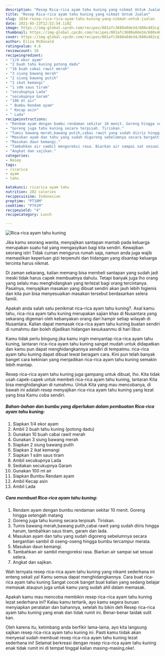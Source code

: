 ```yaml
---
description: "Resep Rica-rica ayam tahu kuning yang nikmat Untuk Jualan"
title: "Resep Rica-rica ayam tahu kuning yang nikmat Untuk Jualan"
slug: 1034-resep-rica-rica-ayam-tahu-kuning-yang-nikmat-untuk-jualan
date: 2021-05-23T12:52:54.118Z
image: https://img-global.cpcdn.com/recipes/081afc3680a0de34/680x482cq70/rica-rica-ayam-tahu-kuning-foto-resep-utama.jpg
thumbnail: https://img-global.cpcdn.com/recipes/081afc3680a0de34/680x482cq70/rica-rica-ayam-tahu-kuning-foto-resep-utama.jpg
cover: https://img-global.cpcdn.com/recipes/081afc3680a0de34/680x482cq70/rica-rica-ayam-tahu-kuning-foto-resep-utama.jpg
author: Eliza McDonald
ratingvalue: 4.6
reviewcount: 10
recipeingredient:
- "1/4 ekor ayam"
- "2 buah tahu kuning potong dadu"
- "10 buah cabai rawit merah"
- "3 siung bawang merah"
- "2 siung bawang putih"
- "2 ikat kemangi"
- "1 sdm saus tiram"
- "secukupnya Lada"
- "secukupnya Garam"
- "100 ml air"
- " Bumbu Rendam ayam"
- " Kecap asin"
- " Lada"
recipeinstructions:
- "Rendam ayam dengan bumbu rendaman sekitar 10 menit. Goreng hingga setengah matang"
- "Goreng juga tahu kuning secara terpisah. Tiriskan."
- "Tumis bawang merah,bawang putih,cabai rawit yang sudah diiris hingga harum, tambahkan saus tiram, garam dan lada."
- "Masukan ayam dan tahu yang sudah digoreng sebelumnya secara bergantian sambil di oseng-oseng hingga bumbu tercampur merata."
- "Masukan daun kemangi."
- "Tambahkan air sambil mengoreksi rasa. Biarkan air sampai sat sesuai selera."
- "Angkat dan sajikan."
categories:
- Resep
tags:
- ricarica
- ayam
- tahu

katakunci: ricarica ayam tahu 
nutrition: 282 calories
recipecuisine: Indonesian
preptime: "PT10M"
cooktime: "PT41M"
recipeyield: "4"
recipecategory: Lunch

---
```



![Rica-rica ayam tahu kuning](https://img-global.cpcdn.com/recipes/081afc3680a0de34/680x482cq70/rica-rica-ayam-tahu-kuning-foto-resep-utama.jpg)

Jika kamu seorang wanita, menyajikan santapan mantab pada keluarga merupakan suatu hal yang mengasyikan bagi kita sendiri. Kewajiban seorang istri Tidak cuman mengurus rumah saja, namun anda juga wajib memastikan keperluan gizi terpenuhi dan hidangan yang disantap keluarga tercinta harus nikmat.

Di zaman  sekarang, kalian memang bisa membeli santapan yang sudah jadi meski tidak harus capek membuatnya dahulu. Tetapi banyak juga lho orang yang selalu mau menghidangkan yang terlezat bagi orang tercintanya. Pasalnya, menyajikan masakan yang dibuat sendiri akan jauh lebih higienis dan kita pun bisa menyesuaikan masakan tersebut berdasarkan selera famili. 



Apakah anda salah satu penikmat rica-rica ayam tahu kuning?. Asal kamu tahu, rica-rica ayam tahu kuning merupakan sajian khas di Nusantara yang sekarang digemari oleh kebanyakan orang dari hampir setiap wilayah di Nusantara. Kalian dapat memasak rica-rica ayam tahu kuning buatan sendiri di rumahmu dan boleh dijadikan hidangan kesukaanmu di hari libur.

Kamu tidak perlu bingung jika kamu ingin menyantap rica-rica ayam tahu kuning, lantaran rica-rica ayam tahu kuning sangat mudah untuk didapatkan dan kamu pun dapat menghidangkannya sendiri di tempatmu. rica-rica ayam tahu kuning dapat dibuat lewat beragam cara. Kini pun telah banyak banget cara kekinian yang menjadikan rica-rica ayam tahu kuning semakin lebih mantap.

Resep rica-rica ayam tahu kuning juga gampang untuk dibuat, lho. Kita tidak usah capek-capek untuk membeli rica-rica ayam tahu kuning, lantaran Kita bisa menghidangkan di rumahmu. Untuk Kita yang mau mencobanya, di bawah ini adalah resep menyajikan rica-rica ayam tahu kuning yang lezat yang bisa Kamu coba sendiri.

<!--inarticleads1-->

##### Bahan-bahan dan bumbu yang diperlukan dalam pembuatan Rica-rica ayam tahu kuning:

1. Siapkan 1/4 ekor ayam
1. Ambil 2 buah tahu kuning (potong dadu)
1. Gunakan 10 buah cabai rawit merah
1. Gunakan 3 siung bawang merah
1. Siapkan 2 siung bawang putih
1. Siapkan 2 ikat kemangi
1. Siapkan 1 sdm saus tiram
1. Ambil secukupnya Lada
1. Sediakan secukupnya Garam
1. Gunakan 100 ml air
1. Siapkan  Bumbu Rendam ayam
1. Ambil  Kecap asin
1. Ambil  Lada




<!--inarticleads2-->

##### Cara membuat Rica-rica ayam tahu kuning:

1. Rendam ayam dengan bumbu rendaman sekitar 10 menit. Goreng hingga setengah matang
1. Goreng juga tahu kuning secara terpisah. Tiriskan.
1. Tumis bawang merah,bawang putih,cabai rawit yang sudah diiris hingga harum, tambahkan saus tiram, garam dan lada.
1. Masukan ayam dan tahu yang sudah digoreng sebelumnya secara bergantian sambil di oseng-oseng hingga bumbu tercampur merata.
1. Masukan daun kemangi.
1. Tambahkan air sambil mengoreksi rasa. Biarkan air sampai sat sesuai selera.
1. Angkat dan sajikan.




Wah ternyata resep rica-rica ayam tahu kuning yang nikamt sederhana ini enteng sekali ya! Kamu semua dapat menghidangkannya. Cara buat rica-rica ayam tahu kuning Sangat cocok banget buat kalian yang sedang belajar memasak ataupun juga untuk kamu yang sudah ahli dalam memasak.

Apakah kamu mau mencoba membikin resep rica-rica ayam tahu kuning lezat sederhana ini? Kalau kamu tertarik, ayo kamu segera buruan menyiapkan peralatan dan bahannya, setelah itu bikin deh Resep rica-rica ayam tahu kuning yang enak dan tidak rumit ini. Benar-benar taidak sulit kan. 

Oleh karena itu, ketimbang anda berfikir lama-lama, ayo kita langsung sajikan resep rica-rica ayam tahu kuning ini. Pasti kamu tiidak akan menyesal sudah membuat resep rica-rica ayam tahu kuning lezat sederhana ini! Selamat berkreasi dengan resep rica-rica ayam tahu kuning enak tidak rumit ini di tempat tinggal kalian masing-masing,oke!.

